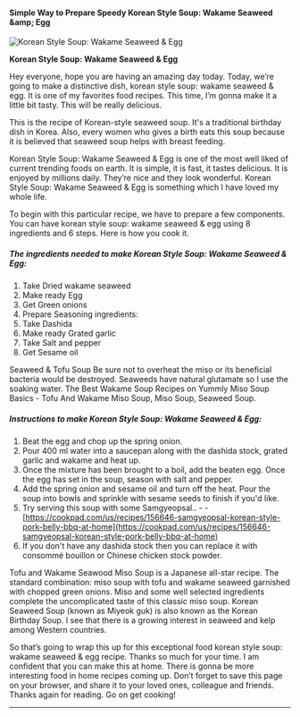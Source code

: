             

#### Simple Way to Prepare Speedy Korean Style Soup: Wakame Seaweed &amp;amp; Egg

![Korean Style Soup: Wakame Seaweed &amp; Egg](https://img-global.cpcdn.com/recipes/5804632455512064/751x532cq70/korean-style-soup-wakame-seaweed-egg-recipe-main-photo.jpg)

**Korean Style Soup: Wakame Seaweed &amp; Egg**

Hey everyone, hope you are having an amazing day today. Today, we’re going to make a distinctive dish, korean style soup: wakame seaweed & egg. It is one of my favorites food recipes. This time, I’m gonna make it a little bit tasty. This will be really delicious.

This is the recipe of Korean-style seaweed soup. It's a traditional birthday dish in Korea. Also, every women who gives a birth eats this soup because it is believed that seaweed soup helps with breast feeding.

Korean Style Soup: Wakame Seaweed & Egg is one of the most well liked of current trending foods on earth. It is simple, it is fast, it tastes delicious. It is enjoyed by millions daily. They’re nice and they look wonderful. Korean Style Soup: Wakame Seaweed & Egg is something which I have loved my whole life.

To begin with this particular recipe, we have to prepare a few components. You can have korean style soup: wakame seaweed & egg using 8 ingredients and 6 steps. Here is how you cook it.

##### The ingredients needed to make Korean Style Soup: Wakame Seaweed & Egg:

1.  Take Dried wakame seaweed
2.  Make ready Egg
3.  Get Green onions
4.  Prepare Seasoning ingredients:
5.  Take Dashida
6.  Make ready Grated garlic
7.  Take Salt and pepper
8.  Get Sesame oil

Seaweed & Tofu Soup Be sure not to overheat the miso or its beneficial bacteria would be destroyed. Seaweeds have natural glutamate so I use the soaking water. The Best Wakame Soup Recipes on Yummly Miso Soup Basics - Tofu And Wakame Miso Soup, Miso Soup, Seaweed Soup.

##### Instructions to make Korean Style Soup: Wakame Seaweed & Egg:

1.  Beat the egg and chop up the spring onion.
2.  Pour 400 ml water into a saucepan along with the dashida stock, grated garlic and wakame and heat up.
3.  Once the mixture has been brought to a boil, add the beaten egg. Once the egg has set in the soup, season with salt and pepper.
4.  Add the spring onion and sesame oil and turn off the heat. Pour the soup into bowls and sprinkle with sesame seeds to finish if you'd like.
5.  Try serving this soup with some Samgyeopsal.. - - [https://cookpad.com/us/recipes/156646-samgyeopsal-korean-style-pork-belly-bbq-at-home](https://cookpad.com/us/recipes/156646-samgyeopsal-korean-style-pork-belly-bbq-at-home)
6.  If you don't have any dashida stock then you can replace it with consommé bouillon or Chinese chicken stock powder.

Tofu and Wakame Seawood Miso Soup is a Japanese all-star recipe. The standard combination: miso soup with tofu and wakame seaweed garnished with chopped green onions. Miso and some well selected ingredients complete the uncomplicated taste of this classic miso soup. Korean Seaweed Soup (known as Miyeok guk) is also known as the Korean Birthday Soup. I see that there is a growing interest in seaweed and kelp among Western countries.

So that’s going to wrap this up for this exceptional food korean style soup: wakame seaweed & egg recipe. Thanks so much for your time. I am confident that you can make this at home. There is gonna be more interesting food in home recipes coming up. Don’t forget to save this page on your browser, and share it to your loved ones, colleague and friends. Thanks again for reading. Go on get cooking!

* * *